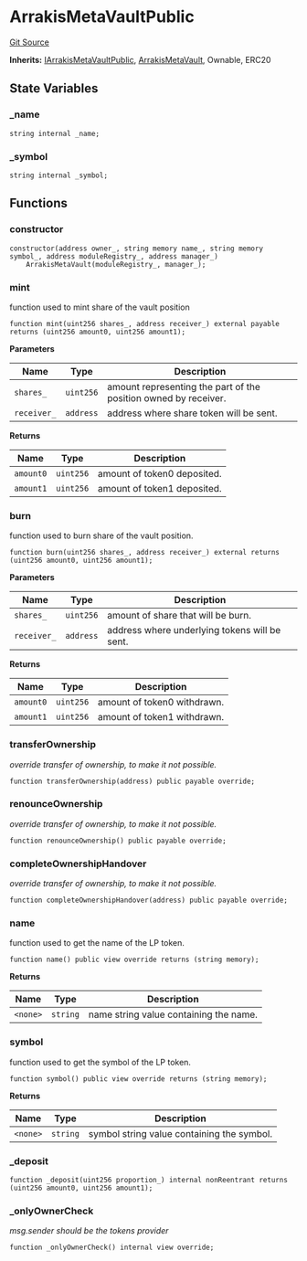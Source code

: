 # ArrakisMetaVaultPublic
[Git Source](https://github.com/ArrakisFinance/arrakis-modular/blob/22c7b5c5fce6ff4d3a051aa4fbf376745815e340/src/ArrakisMetaVaultPublic.sol)

**Inherits:**
[IArrakisMetaVaultPublic](/src/interfaces/IArrakisMetaVaultPublic.sol/interface.IArrakisMetaVaultPublic.md), [ArrakisMetaVault](/src/abstracts/ArrakisMetaVault.sol/abstract.ArrakisMetaVault.md), Ownable, ERC20


## State Variables
### _name

```solidity
string internal _name;
```


### _symbol

```solidity
string internal _symbol;
```


## Functions
### constructor


```solidity
constructor(address owner_, string memory name_, string memory symbol_, address moduleRegistry_, address manager_)
    ArrakisMetaVault(moduleRegistry_, manager_);
```

### mint

function used to mint share of the vault position


```solidity
function mint(uint256 shares_, address receiver_) external payable returns (uint256 amount0, uint256 amount1);
```
**Parameters**

|Name|Type|Description|
|----|----|-----------|
|`shares_`|`uint256`|amount representing the part of the position owned by receiver.|
|`receiver_`|`address`|address where share token will be sent.|

**Returns**

|Name|Type|Description|
|----|----|-----------|
|`amount0`|`uint256`|amount of token0 deposited.|
|`amount1`|`uint256`|amount of token1 deposited.|


### burn

function used to burn share of the vault position.


```solidity
function burn(uint256 shares_, address receiver_) external returns (uint256 amount0, uint256 amount1);
```
**Parameters**

|Name|Type|Description|
|----|----|-----------|
|`shares_`|`uint256`|amount of share that will be burn.|
|`receiver_`|`address`|address where underlying tokens will be sent.|

**Returns**

|Name|Type|Description|
|----|----|-----------|
|`amount0`|`uint256`|amount of token0 withdrawn.|
|`amount1`|`uint256`|amount of token1 withdrawn.|


### transferOwnership

*override transfer of ownership, to make it not possible.*


```solidity
function transferOwnership(address) public payable override;
```

### renounceOwnership

*override transfer of ownership, to make it not possible.*


```solidity
function renounceOwnership() public payable override;
```

### completeOwnershipHandover

*override transfer of ownership, to make it not possible.*


```solidity
function completeOwnershipHandover(address) public payable override;
```

### name

function used to get the name of the LP token.


```solidity
function name() public view override returns (string memory);
```
**Returns**

|Name|Type|Description|
|----|----|-----------|
|`<none>`|`string`|name string value containing the name.|


### symbol

function used to get the symbol of the LP token.


```solidity
function symbol() public view override returns (string memory);
```
**Returns**

|Name|Type|Description|
|----|----|-----------|
|`<none>`|`string`|symbol string value containing the symbol.|


### _deposit


```solidity
function _deposit(uint256 proportion_) internal nonReentrant returns (uint256 amount0, uint256 amount1);
```

### _onlyOwnerCheck

*msg.sender should be the tokens provider*


```solidity
function _onlyOwnerCheck() internal view override;
```

